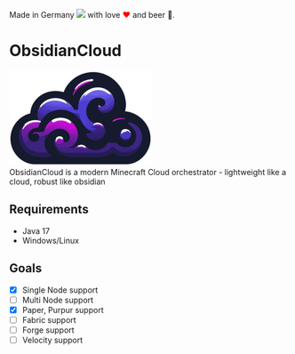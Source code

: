 Made in Germany <img src="https://upload.wikimedia.org/wikipedia/commons/thumb/b/ba/Flag_of_Germany.svg/2560px-Flag_of_Germany.svg.png" width="20"> with love <font color="red">❤</font> and beer 🍺.
# ObsidianCloud
<img src="icon.png" alt="ObsidianCloud Icon"><br>
ObsidianCloud is a modern Minecraft Cloud orchestrator - lightweight like a cloud, robust like obsidian
## Requirements
- Java 17
- Windows/Linux
## Goals
- [x] Single Node support
- [ ] Multi Node support
- [x] Paper, Purpur support
- [ ] Fabric support
- [ ] Forge support
- [ ] Velocity support